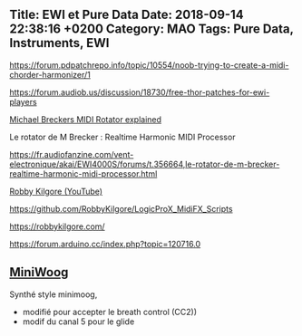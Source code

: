 Title:  EWI et Pure Data
Date:   2018-09-14 22:38:16 +0200
Category: MAO
Tags: Pure Data, Instruments, EWI
---

<https://forum.pdpatchrepo.info/topic/10554/noob-trying-to-create-a-midi-chorder-harmonizer/1>

<https://forum.audiob.us/discussion/18730/free-thor-patches-for-ewi-players>

[Michael Breckers MIDI Rotator explained](https://www.youtube.com/watch?v=XcU5dfBIKh4)

Le rotator de M Brecker : Realtime Harmonic MIDI Processor

https://fr.audiofanzine.com/vent-electronique/akai/EWI4000S/forums/t.356664,le-rotator-de-m-brecker-realtime-harmonic-midi-processor.html

[Robby Kilgore (YouTube)](https://www.youtube.com/channel/UCcqhlDTPzh-Kq-K-4JPAD6w)

<https://github.com/RobbyKilgore/LogicProX_MidiFX_Scripts>

<https://robbykilgore.com/>

<https://forum.arduino.cc/index.php?topic=120716.0>


## [MiniWoog](https://patchstorage.com/miniwoog/)

Synthé style minimoog, 

* modifié pour accepter le breath control (CC2))
* modif du canal 5 pour le glide

